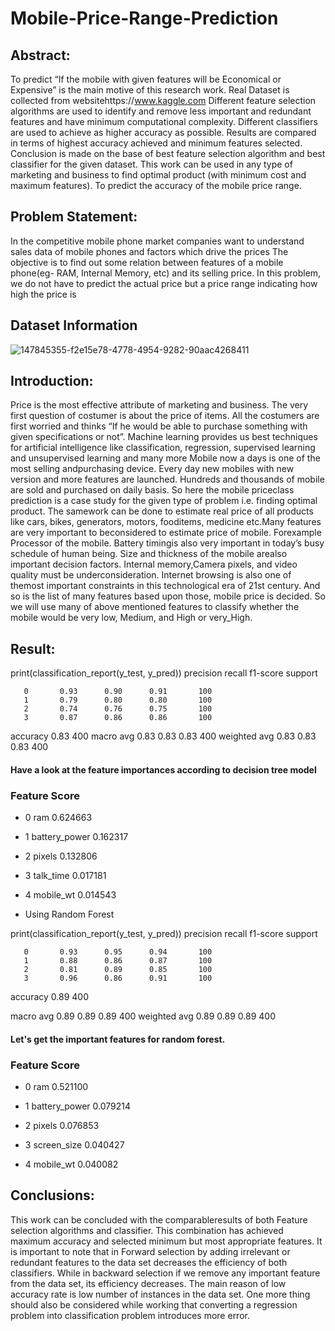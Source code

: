 # Mobile-Price-Range-Prediction

## Abstract:


To predict “If the mobile with given features will be Economical or Expensive” is the main motive of this research work. Real Dataset is collected from websitehttps://www.kaggle.com Different feature selection algorithms are used to identify and remove less important and redundant features and have minimum computational complexity. Different classifiers are used to achieve as higher accuracy as possible. Results are compared in terms of highest accuracy achieved and minimum features selected. Conclusion is made on the base of best feature selection algorithm and best classifier for the given dataset. This work can be used in any type of marketing and business to find optimal product (with minimum cost and maximum features). To predict the accuracy of the mobile price range.


## Problem Statement:

In the competitive mobile phone market companies want to understand sales data of mobile phones and factors which drive the prices The objective is to find out some relation between features of a mobile phone(eg- RAM, Internal Memory, etc) and its selling price. In this problem, we do not have to predict the actual price but a price range indicating how high the price is

## Dataset Information





![147845355-f2e15e78-4778-4954-9282-90aac4268411](https://user-images.githubusercontent.com/118175602/201907706-aa0f142a-06bc-4cee-851b-058d864cea25.png)



## Introduction:

Price is the most effective attribute of marketing and business. The very first question of costumer is about the price of items. All the costumers are first worried and thinks “If he would be able to purchase something with given specifications or not”. Machine learning provides us best techniques for artificial intelligence like classification, regression, supervised learning and unsupervised learning and many more Mobile now a days is one of the most selling andpurchasing device. Every day new mobiles with new version and more features are launched. Hundreds and thousands of mobile are sold and purchased on daily basis. So here the mobile priceclass prediction is a case study for the given type of problem i.e. finding optimal product. The samework can be done to estimate real price of all products like cars, bikes, generators, motors, fooditems, medicine etc.Many features are very important to beconsidered to estimate price of mobile. Forexample Processor of the mobile. Battery timingis also very important in today’s busy schedule of human being. Size and thickness of the mobile arealso important decision factors. Internal memory,Camera pixels, and video quality must be underconsideration. Internet browsing is also one of themost important constraints in this technological era of 21st century. And so is the list of many features based upon those, mobile price is decided. So we will use many of above mentioned features to classify whether the mobile would be very low, Medium, and High or very_High.

## Result:

print(classification_report(y_test, y_pred)) precision recall f1-score support

       0       0.93      0.90      0.91       100
       1       0.79      0.80      0.80       100
       2       0.74      0.76      0.75       100
       3       0.87      0.86      0.86       100

accuracy                           0.83       400
macro avg 0.83 0.83 0.83 400 weighted avg 0.83 0.83 0.83 400

#### Have a look at the feature importances according to decision tree model

### Feature Score

- 0 ram 0.624663

- 1 battery_power 0.162317

- 2 pixels 0.132806

- 3 talk_time 0.017181

- 4 mobile_wt 0.014543

- Using Random Forest

print(classification_report(y_test, y_pred)) precision recall f1-score support

       0       0.93      0.95      0.94       100
       1       0.88      0.86      0.87       100
       2       0.81      0.89      0.85       100
       3       0.96      0.86      0.91       100

accuracy                           0.89       400

macro avg 0.89 0.89 0.89 400 weighted avg 0.89 0.89 0.89 400

#### Let's get the important features for random forest.

### Feature Score

- 0 ram 0.521100

- 1 battery_power 0.079214

- 2 pixels 0.076853

- 3 screen_size 0.040427

- 4 mobile_wt 0.040082

## Conclusions:

This work can be concluded with the comparableresults of both Feature selection algorithms and classifier. This combination has achieved maximum accuracy and selected minimum but most appropriate features. It is important to note that in Forward selection by adding irrelevant or redundant features to the data set decreases the efficiency of both classifiers. While in backward selection if we remove any important feature from the data set, its efficiency decreases. The main reason of low accuracy rate is low number of instances in the data set. One more thing should also be considered while working that converting a regression problem into classification problem introduces more error.

